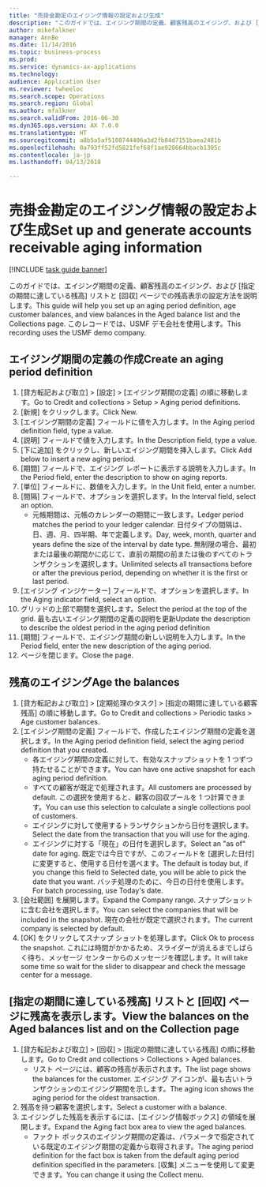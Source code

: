 ```yaml
--- 
title: "売掛金勘定のエイジング情報の設定および生成"
description: "このガイドでは、エイジング期間の定義、顧客残高のエイジング、および [指定の期間に達している残高] リストと [回収] ページでの残高表示の設定方法を説明します。"
author: mikefalkner
manager: AnnBe
ms.date: 11/14/2016
ms.topic: business-process
ms.prod: 
ms.service: dynamics-ax-applications
ms.technology: 
audience: Application User
ms.reviewer: twheeloc
ms.search.scope: Operations
ms.search.region: Global
ms.author: mfalkner
ms.search.validFrom: 2016-06-30
ms.dyn365.ops.version: AX 7.0.0
ms.translationtype: HT
ms.sourcegitcommit: a8b5a5af5108744406a3d2fb84d7151baea2481b
ms.openlocfilehash: 0a793ff52fd5821fef68f1ae928664bbacb1305c
ms.contentlocale: ja-jp
ms.lasthandoff: 04/13/2018

---
```

# <a name="set-up-and-generate-accounts-receivable-aging-information"></a><span data-ttu-id="8e81a-103">売掛金勘定のエイジング情報の設定および生成</span><span class="sxs-lookup"><span data-stu-id="8e81a-103">Set up and generate accounts receivable aging information</span></span>

[!INCLUDE [task guide banner](../../includes/task-guide-banner.md)]

<span data-ttu-id="8e81a-104">このガイドでは、エイジング期間の定義、顧客残高のエイジング、および [指定の期間に達している残高] リストと [回収] ページでの残高表示の設定方法を説明します。</span><span class="sxs-lookup"><span data-stu-id="8e81a-104">This guide will help you set up an aging period definition, age customer balances, and view balances in the Aged balance list and the Collections page.</span></span> <span data-ttu-id="8e81a-105">このレコードでは、USMF デモ会社を使用します。</span><span class="sxs-lookup"><span data-stu-id="8e81a-105">This recording uses the USMF demo company.</span></span>


## <a name="create-an-aging-period-definition"></a><span data-ttu-id="8e81a-106">エイジング期間の定義の作成</span><span class="sxs-lookup"><span data-stu-id="8e81a-106">Create an aging period definition</span></span>
1. <span data-ttu-id="8e81a-107">[貸方転記および取立] > [設定] > [エイジング期間の定義] の順に移動します。</span><span class="sxs-lookup"><span data-stu-id="8e81a-107">Go to Credit and collections > Setup > Aging period definitions.</span></span>
2. <span data-ttu-id="8e81a-108">[新規] をクリックします。</span><span class="sxs-lookup"><span data-stu-id="8e81a-108">Click New.</span></span>
3. <span data-ttu-id="8e81a-109">[エイジング期間の定義] フィールドに値を入力します。</span><span class="sxs-lookup"><span data-stu-id="8e81a-109">In the Aging period definition field, type a value.</span></span>
4. <span data-ttu-id="8e81a-110">[説明] フィールドで値を入力します。</span><span class="sxs-lookup"><span data-stu-id="8e81a-110">In the Description field, type a value.</span></span>
5. <span data-ttu-id="8e81a-111">[下に追加] をクリックし、新しいエイジング期間を挿入します。</span><span class="sxs-lookup"><span data-stu-id="8e81a-111">Click Add below to insert a new aging period.</span></span>
6. <span data-ttu-id="8e81a-112">[期間] フィールドで、エイジング レポートに表示する説明を入力します。</span><span class="sxs-lookup"><span data-stu-id="8e81a-112">In the Period field, enter the description to show on aging reports.</span></span>
7. <span data-ttu-id="8e81a-113">[単位] フィールドに、数値を入力します。</span><span class="sxs-lookup"><span data-stu-id="8e81a-113">In the Unit field, enter a number.</span></span>
8. <span data-ttu-id="8e81a-114">[間隔] フィールドで、オプションを選択します。</span><span class="sxs-lookup"><span data-stu-id="8e81a-114">In the Interval field, select an option.</span></span>
    * <span data-ttu-id="8e81a-115">元帳期間は、元帳のカレンダーの期間に一致します。</span><span class="sxs-lookup"><span data-stu-id="8e81a-115">Ledger period matches the period to your ledger calendar.</span></span> <span data-ttu-id="8e81a-116">日付タイプの間隔は、日、週、月、四半期、年で定義します。</span><span class="sxs-lookup"><span data-stu-id="8e81a-116">Day, week, month, quarter and years define the size of the interval by date type.</span></span> <span data-ttu-id="8e81a-117">無制限の場合、最初または最後の期間かに応じて、直前の期間の前または後のすべてのトランザクションを選択します。</span><span class="sxs-lookup"><span data-stu-id="8e81a-117">Unlimited selects all transactions before or after the previous period, depending on whether it is the first or last period.</span></span>  
9. <span data-ttu-id="8e81a-118">[エイジング インジケーター] フィールドで、オプションを選択します。</span><span class="sxs-lookup"><span data-stu-id="8e81a-118">In the Aging indicator field, select an option.</span></span>
10. <span data-ttu-id="8e81a-119">グリッドの上部で期間を選択します。</span><span class="sxs-lookup"><span data-stu-id="8e81a-119">Select the period at the top of the grid.</span></span> <span data-ttu-id="8e81a-120">最も古いエイジング期間の定義の説明を更新</span><span class="sxs-lookup"><span data-stu-id="8e81a-120">Update the description to describe the oldest period in the aging period definition</span></span>
11. <span data-ttu-id="8e81a-121">[期間] フィールドで、エイジング期間の新しい説明を入力します。</span><span class="sxs-lookup"><span data-stu-id="8e81a-121">In the Period field, enter the new description of the aging period.</span></span>
12. <span data-ttu-id="8e81a-122">ページを閉じます。</span><span class="sxs-lookup"><span data-stu-id="8e81a-122">Close the page.</span></span>

## <a name="age-the-balances"></a><span data-ttu-id="8e81a-123">残高のエイジング</span><span class="sxs-lookup"><span data-stu-id="8e81a-123">Age the balances</span></span>
1. <span data-ttu-id="8e81a-124">[貸方転記および取立] > [定期処理のタスク] > [指定の期間に達している顧客残高] の順に移動します。</span><span class="sxs-lookup"><span data-stu-id="8e81a-124">Go to Credit and collections > Periodic tasks > Age customer balances.</span></span>
2. <span data-ttu-id="8e81a-125">[エイジング期間の定義] フィールドで、作成したエイジング期間の定義を選択します。</span><span class="sxs-lookup"><span data-stu-id="8e81a-125">In the Aging period definition field, select the aging period definition that you created.</span></span>
    * <span data-ttu-id="8e81a-126">各エイジング期間の定義に対して、有効なスナップショットを 1 つずつ持たせることができます。</span><span class="sxs-lookup"><span data-stu-id="8e81a-126">You can have one active snapshot for each aging period definition.</span></span>  
    * <span data-ttu-id="8e81a-127">すべての顧客が既定で処理されます。</span><span class="sxs-lookup"><span data-stu-id="8e81a-127">All customers are processed by default.</span></span> <span data-ttu-id="8e81a-128">この選択を使用すると、顧客の回収プールを 1 つ計算できます。</span><span class="sxs-lookup"><span data-stu-id="8e81a-128">You can use this selection to calculate a single collections pool of customers.</span></span>  
    * <span data-ttu-id="8e81a-129">エイジングに対して使用するトランザクションから日付を選択します。</span><span class="sxs-lookup"><span data-stu-id="8e81a-129">Select the date from the transaction that you will use for the aging.</span></span>  
    * <span data-ttu-id="8e81a-130">エイジングに対する「現在」の日付を選択します。</span><span class="sxs-lookup"><span data-stu-id="8e81a-130">Select an "as of" date for aging.</span></span> <span data-ttu-id="8e81a-131">既定では今日ですが、このフィールドを [選択した日付] に変更すると、使用する日付を選べます。</span><span class="sxs-lookup"><span data-stu-id="8e81a-131">The default is today but, if you change this field to Selected date, you will be able to pick the date that you want.</span></span> <span data-ttu-id="8e81a-132">バッチ処理のために、今日の日付を使用します。</span><span class="sxs-lookup"><span data-stu-id="8e81a-132">For batch processing, use Today's date.</span></span>  
3. <span data-ttu-id="8e81a-133">[会社範囲] を展開します。</span><span class="sxs-lookup"><span data-stu-id="8e81a-133">Expand the Company range.</span></span> <span data-ttu-id="8e81a-134">スナップショットに含む会社を選択します。</span><span class="sxs-lookup"><span data-stu-id="8e81a-134">You can select the companies that will be included in the snapshot.</span></span> <span data-ttu-id="8e81a-135">現在の会社が既定で選択されます。</span><span class="sxs-lookup"><span data-stu-id="8e81a-135">The current company is selected by default.</span></span>
4. <span data-ttu-id="8e81a-136">[OK] をクリックしてスナップ ショットを処理します。</span><span class="sxs-lookup"><span data-stu-id="8e81a-136">Click Ok to process the snapshot.</span></span> <span data-ttu-id="8e81a-137">これには時間がかかるため、スライダーが消えるまでしばらく待ち、メッセージ センターからのメッセージを確認します。</span><span class="sxs-lookup"><span data-stu-id="8e81a-137">It will take some time so wait for the slider to disappear and check the message center for a message.</span></span>

## <a name="view-the-balances-on-the-aged-balances-list-and-on-the-collection-page"></a><span data-ttu-id="8e81a-138">[指定の期間に達している残高] リストと [回収] ページに残高を表示します。</span><span class="sxs-lookup"><span data-stu-id="8e81a-138">View the balances on the Aged balances list and on the Collection page</span></span>
1. <span data-ttu-id="8e81a-139">[貸方転記および取立] > [回収] > [指定の期間に達している残高] の順に移動します。</span><span class="sxs-lookup"><span data-stu-id="8e81a-139">Go to Credit and collections > Collections > Aged balances.</span></span>
    * <span data-ttu-id="8e81a-140">リスト ページには、顧客の残高が表示されます。</span><span class="sxs-lookup"><span data-stu-id="8e81a-140">The list page shows the balances for the customer.</span></span> <span data-ttu-id="8e81a-141">エイジング アイコンが、最も古いトランザクションのエイジング期間を示します。</span><span class="sxs-lookup"><span data-stu-id="8e81a-141">The aging icon shows the aging period for the oldest transaction.</span></span>  
2. <span data-ttu-id="8e81a-142">残高を持つ顧客を選択します。</span><span class="sxs-lookup"><span data-stu-id="8e81a-142">Select a customer with a balance.</span></span>
3. <span data-ttu-id="8e81a-143">エイジングした残高を表示するには、[エイジング情報ボックス] の領域を展開します。</span><span class="sxs-lookup"><span data-stu-id="8e81a-143">Expand the Aging fact box area to view the aged balances.</span></span>
    * <span data-ttu-id="8e81a-144">ファクト ボックスのエイジング期間の定義は、パラメータで指定されている既定のエイジング期間の定義から取得されます。</span><span class="sxs-lookup"><span data-stu-id="8e81a-144">The aging period definition for the fact box is taken from the default aging period definition specified in the parameters.</span></span> <span data-ttu-id="8e81a-145">[収集] メニューを使用して変更できます。</span><span class="sxs-lookup"><span data-stu-id="8e81a-145">You can change it using the Collect menu.</span></span>  


